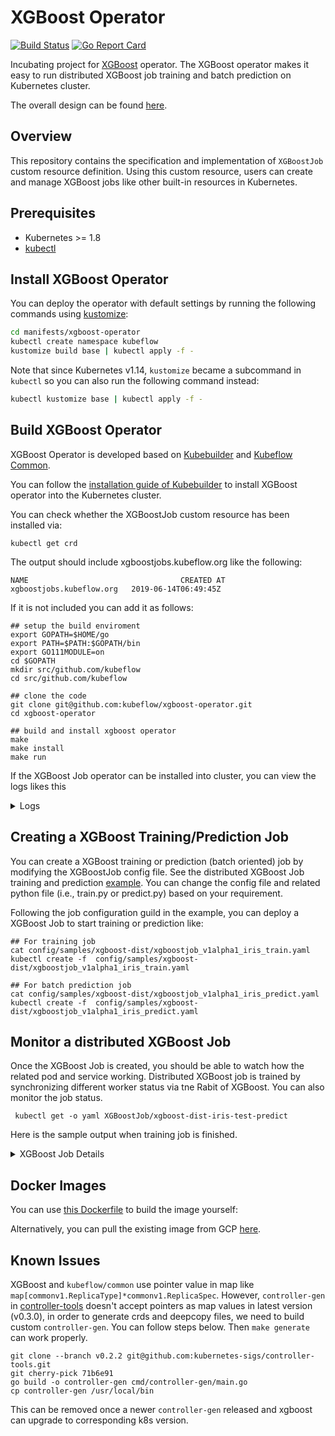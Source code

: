 # XGBoost Operator

[![Build Status](https://travis-ci.com/kubeflow/xgboost-operator.svg?branch=master)](https://travis-ci.com/kubeflow/xgboost-operator/)
[![Go Report Card](https://goreportcard.com/badge/github.com/kubeflow/xgboost-operator)](https://goreportcard.com/report/github.com/kubeflow/xgboost-operator)

Incubating project for [XGBoost](https://github.com/dmlc/xgboost) operator. The XGBoost operator makes it easy to run distributed XGBoost job training and batch prediction on Kubernetes cluster.

The overall design can be found [here]( https://github.com/kubeflow/community/issues/247).

## Overview
This repository contains the specification and implementation of `XGBoostJob` custom resource definition.
 Using this custom resource, users can create and manage XGBoost jobs like other built-in resources in Kubernetes.
## Prerequisites
- Kubernetes >= 1.8
- [kubectl](https://kubernetes.io/docs/tasks/tools/install-kubectl)

## Install XGBoost Operator

You can deploy the operator with default settings by running the following commands using [kustomize](https://github.com/kubernetes-sigs/kustomize):

```bash
cd manifests/xgboost-operator
kubectl create namespace kubeflow
kustomize build base | kubectl apply -f -
```

Note that since Kubernetes v1.14, `kustomize` became a subcommand in `kubectl` so you can also run the following command instead:

```bash
kubectl kustomize base | kubectl apply -f -
```

## Build XGBoost Operator

XGBoost Operator is developed based on [Kubebuilder](https://github.com/kubernetes-sigs/kubebuilder) and [Kubeflow Common](https://github.com/kubeflow/common).

You can follow the [installation guide of Kubebuilder](https://book.kubebuilder.io/cronjob-tutorial/running.html) to install XGBoost operator into the Kubernetes cluster.

You can check whether the XGBoostJob custom resource has been installed via:
```
kubectl get crd
```
The output should include xgboostjobs.kubeflow.org like the following:
```
NAME                                  CREATED AT
xgboostjobs.kubeflow.org   2019-06-14T06:49:45Z
```
If it is not included you can add it as follows:
```
## setup the build enviroment
export GOPATH=$HOME/go
export PATH=$PATH:$GOPATH/bin
export GO111MODULE=on
cd $GOPATH
mkdir src/github.com/kubeflow
cd src/github.com/kubeflow

## clone the code
git clone git@github.com:kubeflow/xgboost-operator.git
cd xgboost-operator

## build and install xgboost operator
make
make install
make run
```
If the XGBoost Job operator can be installed into cluster, you can view the logs likes this

<details>
<summary>Logs</summary>

```
{"level":"info","ts":1589406873.090652,"logger":"entrypoint","msg":"setting up client for manager"}
{"level":"info","ts":1589406873.0991302,"logger":"entrypoint","msg":"setting up manager"}
{"level":"info","ts":1589406874.2192929,"logger":"entrypoint","msg":"Registering Components."}
{"level":"info","ts":1589406874.219318,"logger":"entrypoint","msg":"setting up scheme"}
{"level":"info","ts":1589406874.219448,"logger":"entrypoint","msg":"Setting up controller"}
{"level":"info","ts":1589406874.2194738,"logger":"controller","msg":"Running controller in local mode, using kubeconfig file"}
{"level":"info","ts":1589406874.224564,"logger":"controller","msg":"gang scheduling is set: ","gangscheduling":false}
{"level":"info","ts":1589406874.2247412,"logger":"kubebuilder.controller","msg":"Starting EventSource","controller":"xgboostjob-controller","source":"kind source: /, Kind="}
{"level":"info","ts":1589406874.224958,"logger":"kubebuilder.controller","msg":"Starting EventSource","controller":"xgboostjob-controller","source":"kind source: /, Kind="}
{"level":"info","ts":1589406874.2251048,"logger":"kubebuilder.controller","msg":"Starting EventSource","controller":"xgboostjob-controller","source":"kind source: /, Kind="}
{"level":"info","ts":1589406874.225237,"logger":"entrypoint","msg":"setting up webhooks"}
{"level":"info","ts":1589406874.225247,"logger":"entrypoint","msg":"Starting the Cmd."}
{"level":"info","ts":1589406874.32791,"logger":"kubebuilder.controller","msg":"Starting Controller","controller":"xgboostjob-controller"}
{"level":"info","ts":1589406874.430336,"logger":"kubebuilder.controller","msg":"Starting workers","controller":"xgboostjob-controller","worker count":1}
```
</details>

## Creating a XGBoost Training/Prediction Job

You can create a XGBoost training or prediction (batch oriented) job by modifying the XGBoostJob config file.
See the distributed XGBoost Job training and prediction [example](https://github.com/kubeflow/xgboost-operator/tree/master/config/samples/xgboost-dist).
You can change the config file and related python file (i.e., train.py or predict.py)
based on your requirement.

Following the job configuration guild in the example, you can deploy a XGBoost Job to start training or prediction like:
```
## For training job
cat config/samples/xgboost-dist/xgboostjob_v1alpha1_iris_train.yaml
kubectl create -f  config/samples/xgboost-dist/xgboostjob_v1alpha1_iris_train.yaml

## For batch prediction job
cat config/samples/xgboost-dist/xgboostjob_v1alpha1_iris_predict.yaml
kubectl create -f  config/samples/xgboost-dist/xgboostjob_v1alpha1_iris_predict.yaml
```

## Monitor a distributed XGBoost Job

Once the XGBoost Job is created, you should be able to watch how the related pod and service working.
Distributed XGBoost job is trained by synchronizing different worker status via tne Rabit of XGBoost.
You can also monitor the job status.

```
 kubectl get -o yaml XGBoostJob/xgboost-dist-iris-test-predict
```

Here is the sample output when training job is finished.

<details>
<summary>XGBoost Job Details</summary>

```
Name:         xgboost-dist-iris-test
Namespace:    default
Labels:       <none>
Annotations:  <none>
API Version:  xgboostjob.kubeflow.org/v1alpha1
Kind:         XGBoostJob
Metadata:
  Creation Timestamp:  2019-06-27T01:16:09Z
  Generation:          9
  Resource Version:    385834
  Self Link:           /apis/xgboostjob.kubeflow.org/v1alpha1/namespaces/default/xgboostjobs/xgboost-dist-iris-test
  UID:                 2565e99a-9879-11e9-bbab-080027dfbfe2
Spec:
  Run Policy:
    Clean Pod Policy:  None
  Xgb Replica Specs:
    Master:
      Replicas:        1
      Restart Policy:  Never
      Template:
        Metadata:
          Creation Timestamp:  <nil>
        Spec:
          Containers:
            Args:
              --job_type=Train
              --xgboost_parameter=objective:multi:softprob,num_class:3
              --n_estimators=10
              --learning_rate=0.1
              --model_path=autoAI/xgb-opt/2
              --model_storage_type=oss
              --oss_param=unknown
            Image:              docker.io/merlintang/xgboost-dist-iris:1.1
            Image Pull Policy:  Always
            Name:               xgboostjob
            Ports:
              Container Port:  9991
              Name:            xgboostjob-port
            Resources:
    Worker:
      Replicas:        2
      Restart Policy:  ExitCode
      Template:
        Metadata:
          Creation Timestamp:  <nil>
        Spec:
          Containers:
            Args:
              --job_type=Train
              --xgboost_parameter="objective:multi:softprob,num_class:3"
              --n_estimators=10
              --learning_rate=0.1
              --model_path="/tmp/xgboost_model"
              --model_storage_type=oss
            Image:              docker.io/merlintang/xgboost-dist-iris:1.1
            Image Pull Policy:  Always
            Name:               xgboostjob
            Ports:
              Container Port:  9991
              Name:            xgboostjob-port
            Resources:
Status:
  Completion Time:  2019-06-27T01:17:04Z
  Conditions:
    Last Transition Time:  2019-06-27T01:16:09Z
    Last Update Time:      2019-06-27T01:16:09Z
    Message:               xgboostJob xgboost-dist-iris-test is created.
    Reason:                XGBoostJobCreated
    Status:                True
    Type:                  Created
    Last Transition Time:  2019-06-27T01:16:09Z
    Last Update Time:      2019-06-27T01:16:09Z
    Message:               XGBoostJob xgboost-dist-iris-test is running.
    Reason:                XGBoostJobRunning
    Status:                False
    Type:                  Running
    Last Transition Time:  2019-06-27T01:17:04Z
    Last Update Time:      2019-06-27T01:17:04Z
    Message:               XGBoostJob xgboost-dist-iris-test is successfully completed.
    Reason:                XGBoostJobSucceeded
    Status:                True
    Type:                  Succeeded
  Replica Statuses:
    Master:
      Succeeded:  1
    Worker:
      Succeeded:  2
Events:
  Type    Reason                   Age                From                 Message
  ----    ------                   ----               ----                 -------
  Normal  SuccessfulCreatePod      102s               xgboostjob-operator  Created pod: xgboost-dist-iris-test-master-0
  Normal  SuccessfulCreateService  102s               xgboostjob-operator  Created service: xgboost-dist-iris-test-master-0
  Normal  SuccessfulCreatePod      102s               xgboostjob-operator  Created pod: xgboost-dist-iris-test-worker-1
  Normal  SuccessfulCreateService  102s               xgboostjob-operator  Created service: xgboost-dist-iris-test-worker-0
  Normal  SuccessfulCreateService  102s               xgboostjob-operator  Created service: xgboost-dist-iris-test-worker-1
  Normal  SuccessfulCreatePod      64s                xgboostjob-operator  Created pod: xgboost-dist-iris-test-worker-0
  Normal  ExitedWithCode           47s (x3 over 49s)  xgboostjob-operator  Pod: default.xgboost-dist-iris-test-worker-1 exited with code 0
  Normal  ExitedWithCode           47s                xgboostjob-operator  Pod: default.xgboost-dist-iris-test-master-0 exited with code 0
  Normal  XGBoostJobSucceeded      47s                xgboostjob-operator  XGBoostJob xgboost-dist-iris-test is successfully completed.
 ```

</details>

## Docker Images

You can use [this Dockerfile](Dockerfile) to build the image yourself:

Alternatively, you can pull the existing image from GCP [here](https://gcr.io/kubeflow-images-public/xgboost-operator).

## Known Issues

XGBoost and `kubeflow/common` use pointer value in map like `map[commonv1.ReplicaType]*commonv1.ReplicaSpec`. However, `controller-gen` in [controller-tools](https://github.com/kubernetes-sigs/controller-tools) doesn't accept pointers as map values in latest version (v0.3.0), in order to generate crds and deepcopy files, we need to build custom `controller-gen`. You can follow steps below. Then `make generate` can work properly.

```shell
git clone --branch v0.2.2 git@github.com:kubernetes-sigs/controller-tools.git
git cherry-pick 71b6e91
go build -o controller-gen cmd/controller-gen/main.go
cp controller-gen /usr/local/bin
```

This can be removed once a newer `controller-gen` released and xgboost can upgrade to corresponding k8s version.
